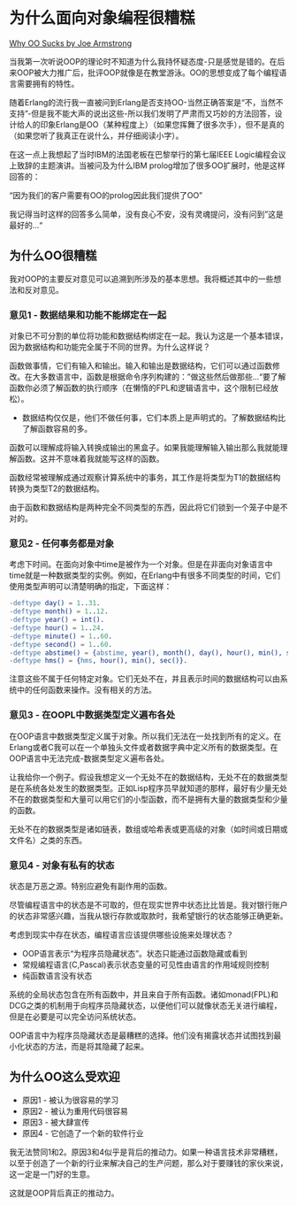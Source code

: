 # 为什么面向对象编程很糟糕

[Why OO Sucks by Joe Armstrong](http://harmful.cat-v.org/software/OO_programming/why_oo_sucks)

当我第一次听说OOP的理论时不知道为什么我持怀疑态度-只是感觉是错的。在后来OOP被大力推广后，批评OOP就像是在教堂游泳。OO的思想变成了每个编程语言需要拥有的特性。

随着Erlang的流行我一直被问到Erlang是否支持OO-当然正确答案是“不，当然不支持”-但是我不能大声的说出这些-所以我们发明了严肃而又巧妙的方法回答，设计给人的印象Erlang是OO（某种程度上）（如果您挥舞了很多次手），但不是真的（如果您听了我真正在说什么，并仔细阅读小字）。

在这一点上我想起了当时IBM的法国老板在巴黎举行的第七届IEEE Logic编程会议上致辞的主题演讲。当被问及为什么IBM prolog增加了很多OO扩展时，他是这样回答的：

“因为我们的客户需要有OO的prolog因此我们提供了OO”

我记得当时这样的回答多么简单，没有良心不安，没有灵魂提问，没有问到”这是最好的...“

## 为什么OO很糟糕

我对OOP的主要反对意见可以追溯到所涉及的基本思想。我将概述其中的一些想法和反对意见。

### 意见1 - 数据结果和功能不能绑定在一起

对象已不可分割的单位将功能和数据结构绑定在一起。我认为这是一个基本错误，因为数据结构和功能完全属于不同的世界。为什么这样说？

函数做事情，它们有输入和输出。输入和输出是数据结构，它们可以通过函数修改。在大多数语言中，函数是根据命令序列构建的：”做这些然后做那些...“要了解函数你必须了解函数的执行顺序（在懒惰的FPL和逻辑语言中，这个限制已经放松）。

- 数据结构仅仅是，他们不做任何事，它们本质上是声明式的。了解数据结构比了解函数容易的多。

函数可以理解成将输入转换成输出的黑盒子。如果我能理解输入输出那么我就能理解函数。这并不意味着我就能写这样的函数。

函数经常被理解成通过观察计算系统中的事务，其工作是将类型为T1的数据结构转换为类型T2的数据结构。

由于函数和数据结构是两种完全不同类型的东西，因此将它们锁到一个笼子中是不对的。

### 意见2 - 任何事务都是对象

考虑下时间。在面向对象中time是被作为一个对象。但是在非面向对象语言中time就是一种数据类型的实例。例如，在Erlang中有很多不同类型的时间，它们使用类型声明可以清楚明确的指定，下面这样：

```Erlang
-deftype day() = 1..31.
-deftype month() = 1..12.
-deftype year() = int().
-deftype hour() = 1..24.
-deftype minute() = 1..60.
-deftype second() = 1..60.
-deftype abstime() = {abstime, year(), month(), day(), hour(), min(), sec()}.
-deftype hms() = {hms, hour(), min(), sec()}.
```

注意这些不属于任何特定对象。它们无处不在，并且表示时间的数据结构可以由系统中的任何函数来操作。没有相关的方法。

### 意见3 - 在OOPL中数据类型定义遍布各处

在OOP语言中数据类型定义属于对象。所以我们无法在一处找到所有的定义。在Erlang或者C我可以在一个单独头文件或者数据字典中定义所有的数据类型。在OOP语言中无法完成-数据类型定义遍布各处。

让我给你一个例子。假设我想定义一个无处不在的数据结构，无处不在的数据类型是在系统各处发生的数据类型。正如Lisp程序员早就知道的那样，最好有少量无处不在的数据类型和大量可以用它们的小型函数，而不是拥有大量的数据类型和少量的函数。

无处不在的数据类型是诸如链表，数组或哈希表或更高级的对象（如时间或日期或文件名）之类的东西。

### 意见4 - 对象有私有的状态

状态是万恶之源。特别应避免有副作用的函数。

尽管编程语言中的状态是不可取的，但在现实世界中状态比比皆是。我对银行账户的状态非常感兴趣，当我从银行存款或取款时，我希望银行的状态能够正确更新。

考虑到现实中存在状态，编程语言应该提供哪些设施来处理状态？

- OOP语言表示“为程序员隐藏状态”。状态只能通过函数隐藏或看到
- 常规编程语言(C,Pascal)表示状态变量的可见性由语言的作用域规则控制
- 纯函数语言没有状态

系统的全局状态包含在所有函数中，并且来自于所有函数。诸如monad(FPL)和DCG之类的机制用于向程序员隐藏状态，以便他们可以就像状态无关进行编程，但是在必要是可以完全访问系统状态。

OOP语言中为程序员隐藏状态是最糟糕的选择。他们没有揭露状态并试图找到最小化状态的方法，而是将其隐藏了起来。

## 为什么OO这么受欢迎

- 原因1 - 被认为很容易的学习
- 原因2 - 被认为重用代码很容易
- 原因3 - 被大肆宣传
- 原因4 - 它创造了一个新的软件行业

我无法赞同1和2。原因3和4似乎是背后的推动力。如果一种语言技术非常糟糕，以至于创造了一个新的行业来解决自己的生产问题，那么对于要赚钱的家伙来说，这一定是一门好的生意。

这就是OOP背后真正的推动力。
